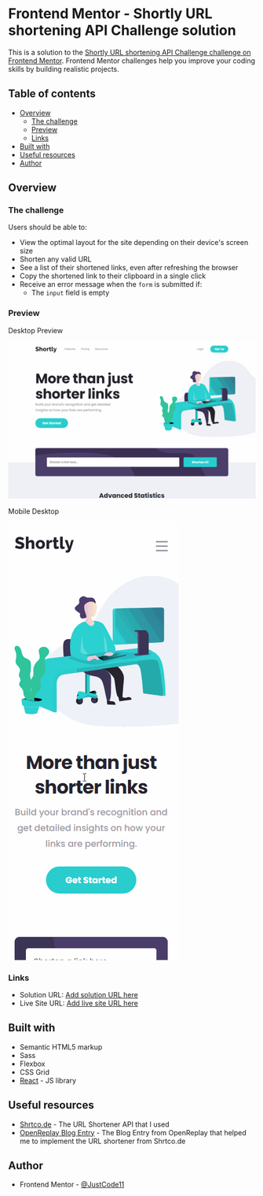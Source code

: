 # Frontend Mentor - Shortly URL shortening API Challenge solution

This is a solution to the [Shortly URL shortening API Challenge challenge on Frontend Mentor](https://www.frontendmentor.io/challenges/url-shortening-api-landing-page-2ce3ob-G). Frontend Mentor challenges help you improve your coding skills by building realistic projects. 

## Table of contents

- [Overview](#overview)
  - [The challenge](#the-challenge)
  - [Preview](#preview)
  - [Links](#links)
- [Built with](#built-with)
- [Useful resources](#useful-resources)
- [Author](#author)

## Overview

### The challenge

Users should be able to:

- View the optimal layout for the site depending on their device's screen size
- Shorten any valid URL
- See a list of their shortened links, even after refreshing the browser
- Copy the shortened link to their clipboard in a single click
- Receive an error message when the `form` is submitted if:
  - The `input` field is empty

### Preview

Desktop Preview

![URL Shortener API Master on Desktop](./preview//URLShortenerAPIMasterDesktop.gif)

Mobile Desktop

![URL Shortener API Master on Mobile](./preview/URLShortenerAPIMasterMobile.gif)

### Links

- Solution URL: [Add solution URL here](https://your-solution-url.com)
- Live Site URL: [Add live site URL here](https://your-live-site-url.com)

## Built with

- Semantic HTML5 markup
- Sass
- Flexbox
- CSS Grid
- [React](https://reactjs.org/) - JS library

## Useful resources

- [Shrtco.de](https://shrtco.de/) - The URL Shortener API that I used
- [OpenReplay Blog Entry](https://blog.openreplay.com/build-a-url-shortener-in-react-with-shrtcode) - The Blog Entry from OpenReplay that helped me to implement the URL shortener from Shrtco.de

## Author

- Frontend Mentor - [@JustCode11](https://www.frontendmentor.io/profile/JustCode11)